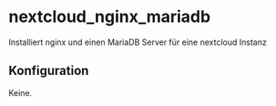 # nextcloud_nginx_mariadb

Installiert nginx und einen MariaDB Server für eine nextcloud Instanz

## Konfiguration
Keine.
